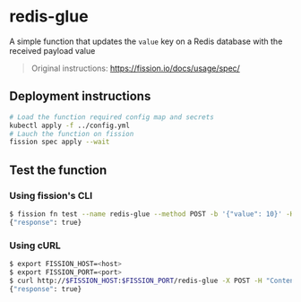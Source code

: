 # redis-glue

A simple function that updates the `value` key on a Redis database with the
received payload value

> Original instructions: https://fission.io/docs/usage/spec/

## Deployment instructions

```sh
# Load the function required config map and secrets
kubectl apply -f ../config.yml
# Lauch the function on fission
fission spec apply --wait
```

## Test the function

### Using fission's CLI

```sh
$ fission fn test --name redis-glue --method POST -b '{"value": 10}' -H 'Content-Type: application/json'
{"response": true}
```

### Using cURL

```sh
$ export FISSION_HOST=<host>
$ export FISSION_PORT=<port>
$ curl http://$FISSION_HOST:$FISSION_PORT/redis-glue -X POST -H "Content-Type: application/json" -d '{"value": 10}'
{"response": true}
```
